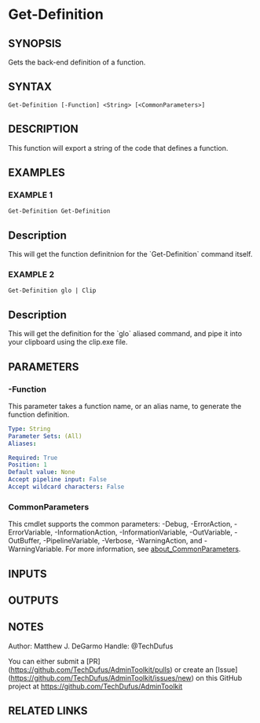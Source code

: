 # Get-Definition

## SYNOPSIS
Gets the back-end definition of a function.

## SYNTAX

```
Get-Definition [-Function] <String> [<CommonParameters>]
```

## DESCRIPTION
This function will export a string of the code that defines a function.

## EXAMPLES

### EXAMPLE 1
```
Get-Definition Get-Definition
```

Description
-----------
This will get the function definitnion for the \`Get-Definition\` command itself.

### EXAMPLE 2
```
Get-Definition glo | Clip
```

Description
-----------
This will get the definition for the \`glo\` aliased command, and pipe it into your clipboard using the clip.exe file.

## PARAMETERS

### -Function
This parameter takes a function name, or an alias name, to generate the function definition.

```yaml
Type: String
Parameter Sets: (All)
Aliases:

Required: True
Position: 1
Default value: None
Accept pipeline input: False
Accept wildcard characters: False
```

### CommonParameters
This cmdlet supports the common parameters: -Debug, -ErrorAction, -ErrorVariable, -InformationAction, -InformationVariable, -OutVariable, -OutBuffer, -PipelineVariable, -Verbose, -WarningAction, and -WarningVariable. For more information, see [about_CommonParameters](http://go.microsoft.com/fwlink/?LinkID=113216).

## INPUTS

## OUTPUTS

## NOTES
Author: Matthew J.
DeGarmo
Handle: @TechDufus

You can either submit a \[PR\](https://github.com/TechDufus/AdminToolkit/pulls)
    or create an \[Issue\](https://github.com/TechDufus/AdminToolkit/issues/new)
    on this GitHub project at https://github.com/TechDufus/AdminToolkit

## RELATED LINKS
